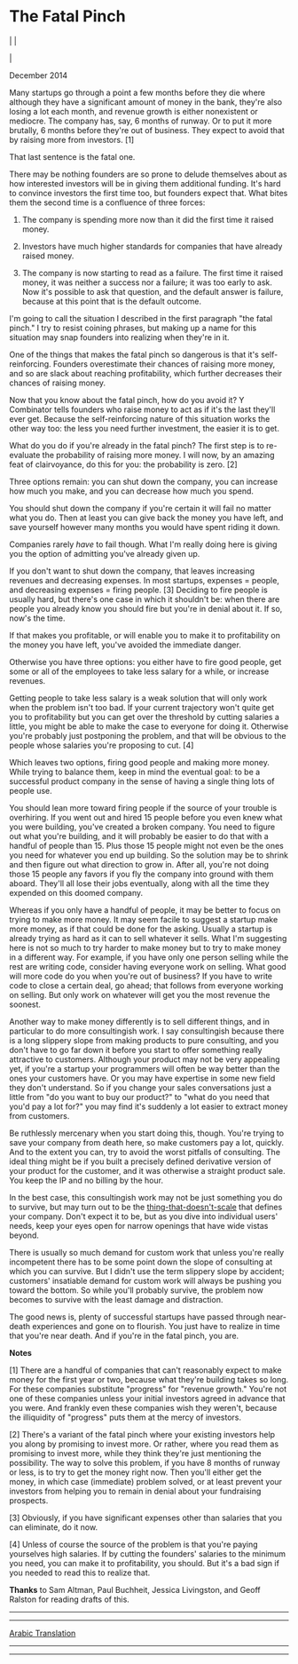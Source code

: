 # The Fatal Pinch

| | [](index.html)  
  
|   
  
December 2014  
  
Many startups go through a point a few months before they die where although they have a significant amount of money in the bank, they're also losing a lot each month, and revenue growth is either nonexistent or mediocre. The company has, say, 6 months of runway. Or to put it more brutally, 6 months before they're out of business. They expect to avoid that by raising more from investors. [1]  
  
That last sentence is the fatal one.  
  
There may be nothing founders are so prone to delude themselves about as how interested investors will be in giving them additional funding. It's hard to convince investors the first time too, but founders expect that. What bites them the second time is a confluence of three forces:   
  
  1. The company is spending more now than it did the first time it raised money.  
  

  2. Investors have much higher standards for companies that have already raised money.  
  

  3. The company is now starting to read as a failure. The first time it raised money, it was neither a success nor a failure; it was too early to ask. Now it's possible to ask that question, and the default answer is failure, because at this point that is the default outcome. 

I'm going to call the situation I described in the first paragraph "the fatal pinch." I try to resist coining phrases, but making up a name for this situation may snap founders into realizing when they're in it.  
  
One of the things that makes the fatal pinch so dangerous is that it's self-reinforcing. Founders overestimate their chances of raising more money, and so are slack about reaching profitability, which further decreases their chances of raising money.  
  
Now that you know about the fatal pinch, how do you avoid it? Y Combinator tells founders who raise money to act as if it's the last they'll ever get. Because the self-reinforcing nature of this situation works the other way too: the less you need further investment, the easier it is to get.  
  
What do you do if you're already in the fatal pinch? The first step is to re-evaluate the probability of raising more money. I will now, by an amazing feat of clairvoyance, do this for you: the probability is zero. [2]  
  
Three options remain: you can shut down the company, you can increase how much you make, and you can decrease how much you spend.  
  
You should shut down the company if you're certain it will fail no matter what you do. Then at least you can give back the money you have left, and save yourself however many months you would have spent riding it down.  
  
Companies rarely _have_ to fail though. What I'm really doing here is giving you the option of admitting you've already given up.  
  
If you don't want to shut down the company, that leaves increasing revenues and decreasing expenses. In most startups, expenses = people, and decreasing expenses = firing people. [3] Deciding to fire people is usually hard, but there's one case in which it shouldn't be: when there are people you already know you should fire but you're in denial about it. If so, now's the time.  
  
If that makes you profitable, or will enable you to make it to profitability on the money you have left, you've avoided the immediate danger.  
  
Otherwise you have three options: you either have to fire good people, get some or all of the employees to take less salary for a while, or increase revenues.  
  
Getting people to take less salary is a weak solution that will only work when the problem isn't too bad. If your current trajectory won't quite get you to profitability but you can get over the threshold by cutting salaries a little, you might be able to make the case to everyone for doing it. Otherwise you're probably just postponing the problem, and that will be obvious to the people whose salaries you're proposing to cut. [4]  
  
Which leaves two options, firing good people and making more money. While trying to balance them, keep in mind the eventual goal: to be a successful product company in the sense of having a single thing lots of people use.  
  
You should lean more toward firing people if the source of your trouble is overhiring. If you went out and hired 15 people before you even knew what you were building, you've created a broken company. You need to figure out what you're building, and it will probably be easier to do that with a handful of people than 15. Plus those 15 people might not even be the ones you need for whatever you end up building. So the solution may be to shrink and then figure out what direction to grow in. After all, you're not doing those 15 people any favors if you fly the company into ground with them aboard. They'll all lose their jobs eventually, along with all the time they expended on this doomed company.  
  
Whereas if you only have a handful of people, it may be better to focus on trying to make more money. It may seem facile to suggest a startup make more money, as if that could be done for the asking. Usually a startup is already trying as hard as it can to sell whatever it sells. What I'm suggesting here is not so much to try harder to make money but to try to make money in a different way. For example, if you have only one person selling while the rest are writing code, consider having everyone work on selling. What good will more code do you when you're out of business? If you have to write code to close a certain deal, go ahead; that follows from everyone working on selling. But only work on whatever will get you the most revenue the soonest.  
  
Another way to make money differently is to sell different things, and in particular to do more consultingish work. I say consultingish because there is a long slippery slope from making products to pure consulting, and you don't have to go far down it before you start to offer something really attractive to customers. Although your product may not be very appealing yet, if you're a startup your programmers will often be way better than the ones your customers have. Or you may have expertise in some new field they don't understand. So if you change your sales conversations just a little from "do you want to buy our product?" to "what do you need that you'd pay a lot for?" you may find it's suddenly a lot easier to extract money from customers.  
  
Be ruthlessly mercenary when you start doing this, though. You're trying to save your company from death here, so make customers pay a lot, quickly. And to the extent you can, try to avoid the worst pitfalls of consulting. The ideal thing might be if you built a precisely defined derivative version of your product for the customer, and it was otherwise a straight product sale. You keep the IP and no billing by the hour.  
  
In the best case, this consultingish work may not be just something you do to survive, but may turn out to be the [thing-that-doesn't-scale](ds.html) that defines your company. Don't expect it to be, but as you dive into individual users' needs, keep your eyes open for narrow openings that have wide vistas beyond.  
  
There is usually so much demand for custom work that unless you're really incompetent there has to be some point down the slope of consulting at which you can survive. But I didn't use the term slippery slope by accident; customers' insatiable demand for custom work will always be pushing you toward the bottom. So while you'll probably survive, the problem now becomes to survive with the least damage and distraction.  
  
The good news is, plenty of successful startups have passed through near-death experiences and gone on to flourish. You just have to realize in time that you're near death. And if you're in the fatal pinch, you are.  
  
  
  
  
  
**Notes**  
  
[1] There are a handful of companies that can't reasonably expect to make money for the first year or two, because what they're building takes so long. For these companies substitute "progress" for "revenue growth." You're not one of these companies unless your initial investors agreed in advance that you were. And frankly even these companies wish they weren't, because the illiquidity of "progress" puts them at the mercy of investors.  
  
[2] There's a variant of the fatal pinch where your existing investors help you along by promising to invest more. Or rather, where you read them as promising to invest more, while they think they're just mentioning the possibility. The way to solve this problem, if you have 8 months of runway or less, is to try to get the money right now. Then you'll either get the money, in which case (immediate) problem solved, or at least prevent your investors from helping you to remain in denial about your fundraising prospects.  
  
[3] Obviously, if you have significant expenses other than salaries that you can eliminate, do it now.  
  
[4] Unless of course the source of the problem is that you're paying yourselves high salaries. If by cutting the founders' salaries to the minimum you need, you can make it to profitability, you should. But it's a bad sign if you needed to read this to realize that.  
  
**Thanks** to Sam Altman, Paul Buchheit, Jessica Livingston, and Geoff Ralston for reading drafts of this.  
  
  
---  
  
  
---  
[Arabic Translation](http://academy.hsoub.com/entrepreneurship/general/%D8%A7%D9%84%D9%82%D8%B1%D8%B5%D8%A9-%D8%A7%D9%84%D9%85%D9%8F%D9%85%D9%8A%D8%AA%D8%A9-the-fatal-pinch%E2%80%9D-r58/)  
  
  
  
  

* * *  
  
---

